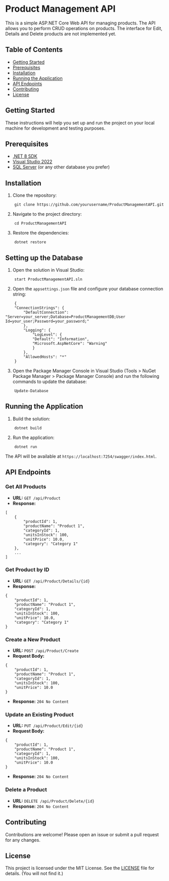 # Product Management API

This is a simple ASP.NET Core Web API for managing products. The API allows you to perform CRUD operations on products. The interface for Edit, Details and Delete products are not implemented yet.

## Table of Contents

- [Getting Started](#getting-started)
- [Prerequisites](#prerequisites)
- [Installation](#installation)
- [Running the Application](#running-the-application)
- [API Endpoints](#api-endpoints)
- [Contributing](#contributing)
- [License](#license)

## Getting Started

These instructions will help you set up and run the project on your local machine for development and testing purposes.

## Prerequisites

- [.NET 8 SDK](https://dotnet.microsoft.com/download/dotnet/8.0)
- [Visual Studio 2022](https://visualstudio.microsoft.com/vs/)
- [SQL Server](https://www.microsoft.com/en-us/sql-server/sql-server-downloads) (or any other database you prefer)

## Installation

1. Clone the repository:
```
    git clone https://github.com/yourusername/ProductManagementAPI.git

```
2. Navigate to the project directory:
```
    cd ProductManagementAPI
```

3. Restore the dependencies:
```
    dotnet restore
```

## Setting up the Database

1. Open the solution in Visual Studio:
```
    start ProductManagementAPI.sln
```

2. Open the `appsettings.json` file and configure your database connection string:
```
    {
    "ConnectionStrings": {
        "DefaultConnection": "Server=your_server;Database=ProductManagementDB;User Id=your_user;Password=your_password;"
        },
        "Logging": {
            "LogLevel": {
            "Default": "Information",
            "Microsoft.AspNetCore": "Warning"
            }
        },
        "AllowedHosts": "*"
    }
```

3. Open the Package Manager Console in Visual Studio (Tools > NuGet Package Manager > Package Manager Console) and run the following commands to  update the database:
```
    Update-Database
```

## Running the Application

1. Build the solution:
```
    dotnet build
```

2. Run the application:
```
    dotnet run
```

The API will be available at `https://localhost:7254/swagger/index.html`.

## API Endpoints

### Get All Products

- **URL:** `GET /api/Product`
- **Response:**
```
[
    {
        "productId": 1,
        "productName": "Product 1",
        "categoryId": 1,
        "unitsInStock": 100,
        "unitPrice": 10.0,
        "category": "Category 1"
    },
    ...
]
```
### Get Product by ID

- **URL:** `GET /api/Product/Details/{id}`
- **Response:**
```
{
    "productId": 1,
    "productName": "Product 1",
    "categoryId": 1,
    "unitsInStock": 100,
    "unitPrice": 10.0,
    "category": "Category 1"
}
```

### Create a New Product

- **URL:** `POST /api/Product/Create`
- **Request Body:**
```
{
    "productId": 1,
    "productName": "Product 1",
    "categoryId": 1,
    "unitsInStock": 100,
    "unitPrice": 10.0
}
```
- **Response:** `204 No Content`

### Update an Existing Product

- **URL:** `PUT /api/Product/Edit/{id}`
- **Request Body:**
```
{
    "productId": 1,
    "productName": "Product 1",
    "categoryId": 1,
    "unitsInStock": 100,
    "unitPrice": 10.0
}
```

- **Response:** `204 No Content`

### Delete a Product

- **URL:** `DELETE /api/Product/Delete/{id}`
- **Response:** `204 No Content`

## Contributing

Contributions are welcome! Please open an issue or submit a pull request for any changes.

## License

This project is licensed under the MIT License. See the [LICENSE](LICENSE) file for details. (You will not find it.)
    